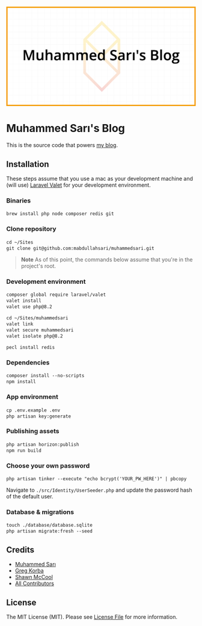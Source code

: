 <p align="center"><a href="https://muhammedsari.me" target="_blank"><img src="https://github.com/mabdullahsari/muhammedsari/blob/master/public/open-graph/ms.png" alt="Muhammed Sari"></a></p>

# Muhammed Sarı's Blog

This is the source code that powers [my blog](https://muhammedsari.me).

## Installation

These steps assume that you use a mac as your development machine and (will use) [Laravel Valet](https://github.com/laravel/valet) for your development environment.

### Binaries

```shell
brew install php node composer redis git
```

### Clone repository

```shell
cd ~/Sites
git clone git@github.com:mabdullahsari/muhammedsari.git
```

> **Note** As of this point, the commands below assume that you're in the project's root.

### Development environment

```shell
composer global require laravel/valet
valet install
valet use php@8.2
```

```shell
cd ~/Sites/muhammedsari
valet link
valet secure muhammedsari
valet isolate php@8.2
```

```shell
pecl install redis
```

### Dependencies

```shell
composer install --no-scripts
npm install
```

### App environment

```shell
cp .env.example .env
php artisan key:generate
```

### Publishing assets

```shell
php artisan horizon:publish
npm run build
```

### Choose your own password

```shell
php artisan tinker --execute "echo bcrypt('YOUR_PW_HERE')" | pbcopy
```

Navigate to `./src/Identity/UserSeeder.php` and update the password hash of the default user.

### Database & migrations

```shell
touch ./database/database.sqlite
php artisan migrate:fresh --seed
```

## Credits

- [Muhammed Sarı](https://github.com/mabdullahsari)
- [Greg Korba](https://github.com/Wirone)
- [Shawn McCool](https://github.com/ShawnMcCool)
- [All Contributors](../../contributors)

## License

The MIT License (MIT). Please see [License File](LICENSE) for more information.
